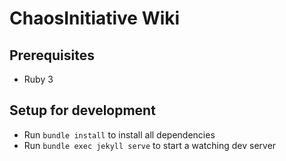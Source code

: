 # ChaosInitiative Wiki

## Prerequisites
- Ruby 3

## Setup for development
- Run ``bundle install`` to install all dependencies
- Run ``bundle exec jekyll serve`` to start a watching dev server